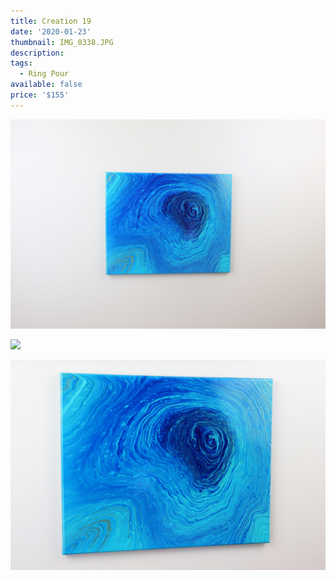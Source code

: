 ```yaml
---
title: Creation 19
date: '2020-01-23'
thumbnail: IMG_0338.JPG
description: 
tags:
  - Ring Pour
available: false
price: '$155'
---
```


![](IMG_0328.JPG)

![](IMG_0330.JPG)

![](IMG_0333.JPG)

